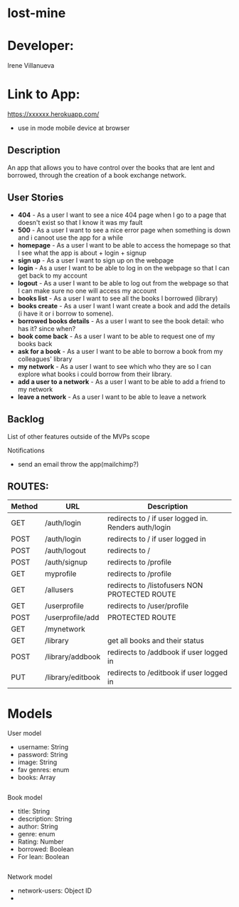 # lost-mine
# Developer: 
Irene Villanueva
# Link to App: 
https://xxxxxx.herokuapp.com/

* use in mode mobile device at browser


## Description
An app that allows you to have control over the books that are lent and borrowed, through the creation of a book exchange network. 

## User Stories
- **404** - As a user I want to see a nice 404 page when I go to a page that doesn't exist so that I know it was my fault 
- **500** - As a user I want to see a nice error page when something is down and i canoot use the app for a while
- **homepage** - As a user I want to be able to access the homepage so that I see what the app is about + login + signup
- **sign up** - As a user I want to sign up on the webpage 
- **login** - As a user I want to be able to log in on the webpage so that I can get back to my account
- **logout** - As a user I want to be able to log out from the webpage so that I can make sure no one will access my account
- **books list** - As a user I want to see all the books I borrowed (library)
- **books create** - As a user I want I want create a book and add the details (i have it or i borrow to somene).
- **borrowed books details** - As a user I want to see the book detail: who has it? since when?
- **book come back** - As a user I want to be able to request one of my books back
- **ask for a book** - As a user I want to be able to borrow a book from my colleagues' library
- **my network** - As a user I want to see which who they are so I can explore what books i could borrow from their library.
- **add a user to a network** - As a user I want to be able to add a friend to my network
- **leave a network** - As a user I want to be able to leave a network
  

## Backlog

List of other features outside of the MVPs scope

Notifications
- send an email throw the app(mailchimp?)




## ROUTES:

|Method|URL|Description|
|---|---|---|
GET | /auth/login | redirects to / if user logged in. Renders auth/login
POST | /auth/login | redirects to / if user logged in
POST | /auth/logout | redirects to / 
POST | /auth/signup | redirects to /profile
GET | myprofile | redirects to /profile
GET | /allusers | redirects to /listofusers  NON PROTECTED ROUTE
GET | /userprofile | redirects to /user/profile
POST | /userprofile/add |  PROTECTED ROUTE
GET | /mynetwork | 
GET | /library | get all books and their status
POST | /library/addbook | redirects to /addbook if user logged in
PUT | /library/editbook | redirects to /editbook if user logged in


# Models

User model
- username: String
- password: String
- image: String
- fav genres: enum
- books: Array
```
```
Book model
- title: String
- description: String
- author: String
- genre: enum
- Rating: Number
- borrowed: Boolean
- For lean: Boolean
```
```
Network model
- network-users: Object ID
- 

```
```